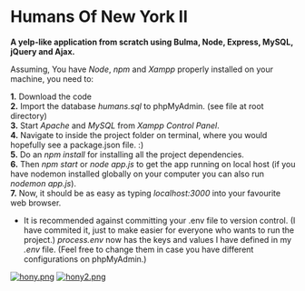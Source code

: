 # Humans Of New York II
**A yelp-like application from scratch using Bulma, Node, Express, MySQL, jQuery and Ajax.**

Assuming, You have *Node*, *npm* and *Xampp* properly installed on your machine, you need to:

**1.** Download the code  
**2.** Import the database *humans.sql* to phpMyAdmin. (see file at root directory)  
**3.** Start *Apache* and *MySQL* from *Xampp Control Panel*.  
**4.** Navigate to inside the project folder on terminal, where you would hopefully see a package.json file. :)  
**5.** Do an *npm install* for installing all the project dependencies.  
**6.** Then *npm start* or *node app.js* to get the app running on local host (if you have nodemon installed globally on your computer you can also run *nodemon app.js*).  
**7.** Now, it should be as easy as typing *localhost:3000* into your favourite web browser.  

* It is recommended against committing your .env file to version control. (I have commited it, just to make easier for everyone who wants to run the project.)
*process.env* now has the keys and values I have defined in my *.env* file. (Feel free to change them in case you have different configurations on phpMyAdmin.)

[![hony.png](https://i.postimg.cc/qRw1kK36/hony.png)](https://i.postimg.cc/qRw1kK36/hony.png)
[![hony2.png](https://i.postimg.cc/C5Bq085x/hony2.png)](https://i.postimg.cc/C5Bq085x/hony2.png)
